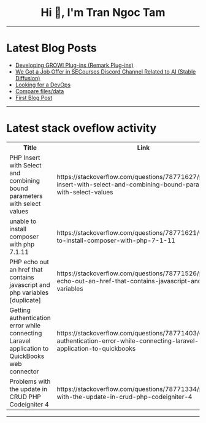<h1 align="center">Hi 👋, I'm Tran Ngoc Tam</h1>

---

# Latest Blog Posts 
<!-- BLOG-POST-LIST:START -->
- [Developing GROWI Plug-ins &lpar;Remark Plug-ins&rpar;](https://dev.to/goofmint/developing-growi-plug-ins-remark-plug-ins-1g7g)
- [We Got a Job Offer in SECourses Discord Channel Related to AI &lpar;Stable Diffusion&rpar;](https://dev.to/furkangozukara/we-got-a-job-offer-in-secourses-discord-channel-related-to-ai-stable-diffusion-a28)
- [Looking for a DevOps](https://dev.to/amitsinghdattebayo/looking-for-a-devops-47n6)
- [Compare files/data](https://dev.to/akpvt/compare-filesdata-39j3)
- [First Blog Post](https://dev.to/nathanielchit/first-blog-post-2i5p)
<!-- BLOG-POST-LIST:END -->

---

# Latest stack oveflow activity
<table>
  <tr><th>Title</th><th>Link</th></tr>
  <!-- STACKOVERFLOW:START --><tr><td>PHP Insert with Select and combining bound parameters with select values</td><td>https://stackoverflow.com/questions/78771627/php-insert-with-select-and-combining-bound-parameters-with-select-values</td></tr><tr><td>unable to install composer with php 7.1.11</td><td>https://stackoverflow.com/questions/78771621/unable-to-install-composer-with-php-7-1-11</td></tr><tr><td>PHP echo out an href that contains javascript and php variables [duplicate]</td><td>https://stackoverflow.com/questions/78771526/php-echo-out-an-href-that-contains-javascript-and-php-variables</td></tr><tr><td>Getting authentication error while connecting Laravel application to QuickBooks web connector</td><td>https://stackoverflow.com/questions/78771403/getting-authentication-error-while-connecting-laravel-application-to-quickbooks</td></tr><tr><td>Problems with the update in CRUD PHP Codeigniter 4</td><td>https://stackoverflow.com/questions/78771334/problems-with-the-update-in-crud-php-codeigniter-4</td></tr><!-- STACKOVERFLOW:END -->
</table>

---



